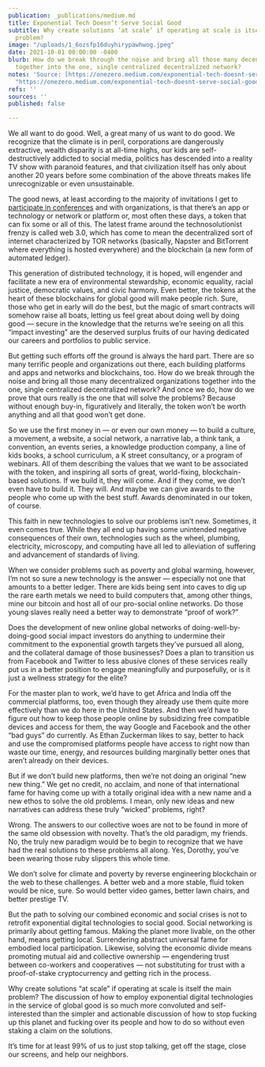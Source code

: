 ```yaml
---
publication: _publications/medium.md
title: Exponential Tech Doesn’t Serve Social Good
subtitle: Why create solutions ‘at scale’ if operating at scale is itself the main
  problem?
image: "/uploads/1_6ozsfp16duyhirypawhwog.jpeg"
date: 2021-10-01 00:00:00 -0400
blurb: How do we break through the noise and bring all those many decentralized organizations
  together into the one, single centralized decentralized network?
notes: 'Source: [https://onezero.medium.com/exponential-tech-doesnt-serve-social-good-c6263dc5ab66](https://onezero.medium.com/exponential-tech-doesnt-serve-social-good-c6263dc5ab66
  "https://onezero.medium.com/exponential-tech-doesnt-serve-social-good-c6263dc5ab66")'
refs: ''
sources: ''
published: false

---
```

We all want to do good. Well, a great many of us want to do good. We recognize that the climate is in peril, corporations are dangerously extractive, wealth disparity is at all-time highs, our kids are self-destructively addicted to social media, politics has descended into a reality TV show with paranoid features, and that civilization itself has only about another 20 years before some combination of the above threats makes life unrecognizable or even unsustainable.

The good news, at least according to the majority of invitations I get to [participate in conferences](https://unfinished.com/) and with organizations, is that there’s an app or technology or network or platform or, most often these days, a token that can fix some or all of this. The latest frame around the technosolutionist frenzy is called web 3.0, which has come to mean the decentralized sort of internet characterized by TOR networks (basically, Napster and BitTorrent where everything is hosted everywhere) and the blockchain (a new form of automated ledger).

This generation of distributed technology, it is hoped, will engender and facilitate a new era of environmental stewardship, economic equality, racial justice, democratic values, and civic harmony. Even better, the tokens at the heart of these blockchains for global good will make people rich. Sure, those who get in early will do the best, but the magic of smart contracts will somehow raise all boats, letting us feel great about doing well by doing good — secure in the knowledge that the returns we’re seeing on all this “impact investing” are the deserved surplus fruits of our having dedicated our careers and portfolios to public service.

But getting such efforts off the ground is always the hard part. There are so many terrific people and organizations out there, each building platforms and apps and networks and blockchains, too. How do we break through the noise and bring all those many decentralized organizations together into the one, single centralized decentralized network? And once we do, how do we prove that ours really is the one that will solve the problems? Because without enough buy-in, figuratively and literally, the token won’t be worth anything and all that good won’t get done.

So we use the first money in — or even our own money — to build a culture, a movement, a website, a social network, a narrative lab, a think tank, a convention, an events series, a knowledge production company, a line of kids books, a school curriculum, a K street consultancy, or a program of webinars. All of them describing the values that we want to be associated with the token, and inspiring all sorts of great, world-fixing, blockchain-based solutions. If we build it, they will come. And if they come, we don’t even have to build it. They will. And maybe we can give awards to the people who come up with the best stuff. Awards denominated in our token, of course.

This faith in new technologies to solve our problems isn’t new. Sometimes, it even comes true. While they all end up having some unintended negative consequences of their own, technologies such as the wheel, plumbing, electricity, microscopy, and computing have all led to alleviation of suffering and advancement of standards of living.

When we consider problems such as poverty and global warming, however, I’m not so sure a new technology is the answer — especially not one that amounts to a better ledger. There are kids being sent into caves to dig up the rare earth metals we need to build computers that, among other things, mine our bitcoin and host all of our pro-social online networks. Do those young slaves really need a better way to demonstrate “proof of work?”

Does the development of new online global networks of doing-well-by-doing-good social impact investors do anything to undermine their commitment to the exponential growth targets they’ve pursued all along, and the collateral damage of those businesses? Does a plan to transition us from Facebook and Twitter to less abusive clones of these services really put us in a better position to engage meaningfully and purposefully, or is it just a wellness strategy for the elite?

For the master plan to work, we’d have to get Africa and India off the commercial platforms, too, even though they already use them quite more effectively than we do here in the United States. And then we’d have to figure out how to keep those people online by subsidizing free compatible devices and access for them, the way Google and Facebook and the other “bad guys” do currently. As Ethan Zuckerman likes to say, better to hack and use the compromised platforms people have access to right now than waste our time, energy, and resources building marginally better ones that aren’t already on their devices.

But if we don’t build new platforms, then we’re not doing an original “new new thing.” We get no credit, no acclaim, and none of that international fame for having come up with a totally original idea with a new name and a new ethos to solve the old problems. I mean, only new ideas and new narratives can address these truly “wicked” problems, right?

Wrong. The answers to our collective woes are not to be found in more of the same old obsession with novelty. That’s the old paradigm, my friends. No, the truly new paradigm would be to begin to recognize that we have had the real solutions to these problems all along. Yes, Dorothy, you’ve been wearing those ruby slippers this whole time.

We don’t solve for climate and poverty by reverse engineering blockchain or the web to these challenges. A better web and a more stable, fluid token would be nice, sure. So would better video games, better lawn chairs, and better prestige TV.

But the path to solving our combined economic and social crises is not to retrofit exponential digital technologies to social good. Social networking is primarily about getting famous. Making the planet more livable, on the other hand, means getting local. Surrendering abstract universal fame for embodied local participation. Likewise, solving the economic divide means promoting mutual aid and collective ownership — engendering trust between co-workers and cooperatives — not substituting for trust with a proof-of-stake cryptocurrency and getting rich in the process.

Why create solutions “at scale” if operating at scale is itself the main problem? The discussion of how to employ exponential digital technologies in the service of global good is so much more convoluted and self-interested than the simpler and actionable discussion of how to stop fucking up this planet and fucking over its people and how to do so without even staking a claim on the solutions.

It’s time for at least 99% of us to just stop talking, get off the stage, close our screens, and help our neighbors.